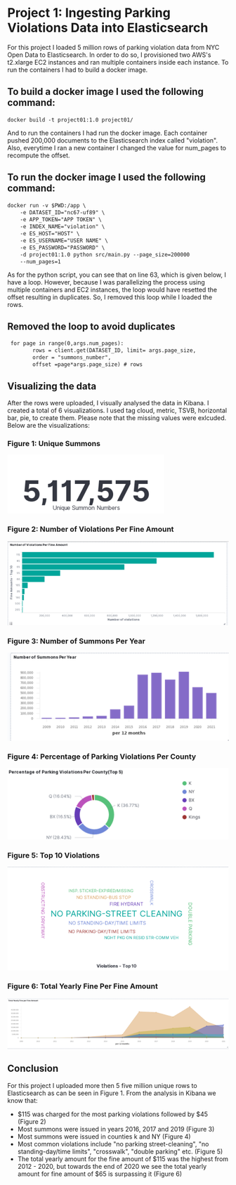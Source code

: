 # Project 1: Ingesting Parking Violations Data into Elasticsearch
For this project I loaded 5 million rows of parking violation data from NYC Open Data to Elasticsearch. In order to do so, I provisioned two AWS's t2.xlarge EC2 instances and ran multiple containers inside each instance. To run the containers I had to build a docker image.

## To build a docker image I used the following command:
```{python}
docker build -t project01:1.0 project01/
```

And to run the containers I had run the docker image. Each container pushed 200,000 documents to the Elasticsearch index called "violation". Also, everytime I ran a new container I changed the value for num_pages to recompute the offset.

## To run the docker image I used the following command:

```{python}
docker run -v $PWD:/app \ 
	-e DATASET_ID="nc67-uf89" \
	-e APP_TOKEN="APP TOKEN" \
	-e INDEX_NAME="violation" \
	-e ES_HOST="HOST" \
	-e ES_USERNAME="USER NAME" \
	-e ES_PASSWORD="PASSWORD" \
	-d project01:1.0 python src/main.py --page_size=200000 
    --num_pages=1
```

As for the python script, you can see that on line 63, which is given below, I have a loop. However, because I was parallelizing the process using multiple containers and EC2 instances, the loop would have resetted the offset resulting in duplicates. So, I removed this loop while I loaded the rows.

## Removed the loop to avoid duplicates
```{python}
 for page in range(0,args.num_pages):
        rows = client.get(DATASET_ID, limit= args.page_size,
        order = "summons_number", 
        offset =page*args.page_size) # rows
```

## Visualizing the data
After the rows were uploaded, I visually analysed the data in Kibana. I created a total of 6 visualizations. I used tag cloud, metric, TSVB, horizontal bar, pie, to create them. Please note that the missing values were exlcuded. Below are the visualizations:

### Figure 1: Unique Summons
![](assets/unique_summons.png)

### Figure 2: Number of Violations Per Fine Amount
![](assets/num_violation_per_fine_amount.png)

### Figure 3: Number of Summons Per Year
![](assets/num_summons_year.png)

### Figure 4: Percentage of Parking Violations Per County
![](assets/donut.png)

### Figure 5: Top 10 Violations
![](assets/cloud.png)

### Figure 6: Total Yearly Fine Per Fine Amount
![](assets/area.png)

## Conclusion
For this project I uploaded more then 5 five million unique rows to Elasticsearch as can be seen in Figure 1. From the analysis in Kibana we know that:

- \$115 was charged for the most parking violations followed by \$45 (Figure 2)
- Most summons were issued in years 2016, 2017 and 2019 (Figure 3)
- Most summons were issued in counties k and NY (Figure 4)
- Most common violations include "no parking street-cleaning", "no standing-day/time limits", "crosswalk", "double parking" etc. (Figure 5)
- The total yearly amount for the fine amount of \$115 was the highest from 2012 - 2020, but towards the end of 2020 we see the total yearly amount for fine amount of \$65 is surpassing it (Figure 6)
